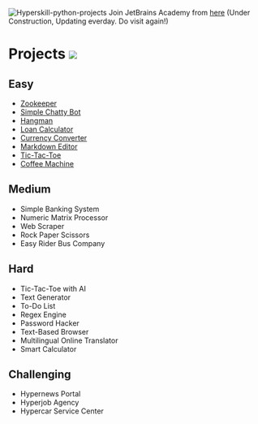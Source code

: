 
![Hyperskill-python-projects](https://socialify.git.ci/sharmas1ddharth/Hyperskill-Python-Projects/image?description=1&font=KoHo&forks=1&issues=1&language=1&owner=1&pattern=Plus&pulls=1&stargazers=1&theme=Light)
Join JetBrains Academy from [here](https://hyperskill.org/join/bf2c8e62c)
(Under Construction, Updating everday. Do visit again!)

# Projects ![](https://image.flaticon.com/icons/png/32/1087/1087815.png)

## Easy
- [Zookeeper](https://github.com/sharmas1ddharth/ZooKeeper)
- [Simple Chatty Bot](https://github.com/sharmas1ddharth/Simple-Chatty-Bot)
- [Hangman](https://github.com/sharmas1ddharth/Hangman)
- [Loan Calculator](https://github.com/sharmas1ddharth/Loan-Calculator)
- [Currency Converter](https://github.com/sharmas1ddharth/Currency-Converter)
- [Markdown Editor](https://github.com/sharmas1ddharth/Markdown-Editor)
- [Tic-Tac-Toe](https://github.com/sharmas1ddharth/Tic-Tac-Toe)
- [Coffee Machine](https://github.com/sharmas1ddharth/Coffee-Machine)

## Medium
- Simple Banking System
- Numeric Matrix Processor
- Web Scraper
- Rock Paper Scissors
- Easy Rider Bus Company

## Hard
- Tic-Tac-Toe with AI
- Text Generator
- To-Do List
- Regex Engine
- Password Hacker
- Text-Based Browser
- Multilingual Online Translator
- Smart Calculator

## Challenging
- Hypernews Portal
- Hyperjob Agency
- Hypercar Service Center
